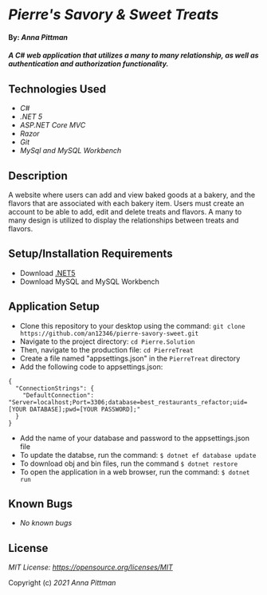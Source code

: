 # _Pierre's Savory & Sweet Treats_

#### By: _*Anna Pittman*_

#### _A C# web application that utilizes a many to many relationship, as well as authentication and authorization functionality._

## Technologies Used

* _C#_
* _.NET 5_
* _ASP.NET Core MVC_
* _Razor_
* _Git_
* _MySql and MySQL Workbench_

## Description

A website where users can add and view baked goods at a bakery, and the flavors that are associated with each bakery item. Users must create an account to be able to add, edit and delete treats and flavors. A many to many design is utilized to display the relationships between treats and flavors. 

## Setup/Installation Requirements

* Download [.NET5](https://dotnet.microsoft.com/en-us/download/dotnet/5.0)
* Download MySQL and MySQL Workbench

## Application Setup

* Clone this repository to your desktop using the command: `git clone https://github.com/an12346/pierre-savory-sweet.git`
* Navigate to the project directory: `cd Pierre.Solution`
* Then, navigate to the production file: `cd PierreTreat`
* Create a file named "appsettings.json" in the `PierreTreat` directory
* Add the following code to appsettings.json:
```
{
  "ConnectionStrings": {
    "DefaultConnection": "Server=localhost;Port=3306;database=best_restaurants_refactor;uid=[YOUR DATABASE];pwd=[YOUR PASSWORD];"
  }
}
```
* Add the name of your database and password to the appsettings.json file
* To update the databse, run the command: `$ dotnet ef database update`
* To download obj and bin files, run the command `$ dotnet restore` 
* To open the application in a web browser, run the command: `$ dotnet run`

## Known Bugs

* _No known bugs_

## License

_MIT License: https://opensource.org/licenses/MIT_

Copyright (c) _2021_ _Anna Pittman_